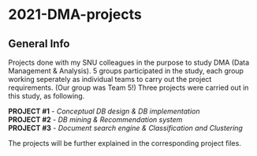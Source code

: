 # 2021-DMA-projects
## General Info
Projects done with my SNU colleagues in the purpose to study DMA (Data Management & Analysis). 5 groups participated in the study, each group working seperately as individual teams to carry out the project requirements. (Our group was Team 5!) Three projects were carried out in this study, as following.

**PROJECT #1** - *Conceptual DB design & DB implementation*  
**PROJECT #2** - *DB mining & Recommendation system*  
**PROJECT #3** - *Document search engine & Classification and Clustering*  

The projects will be further explained in the corresponding project files.
